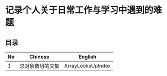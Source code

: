 # 记录个人关于日常工作与学习中遇到的难题
## 目录

No | Chinese | English 
--- | --- | ---
1 | 求对象数组的交集 | ArrayLooksUpIndex
